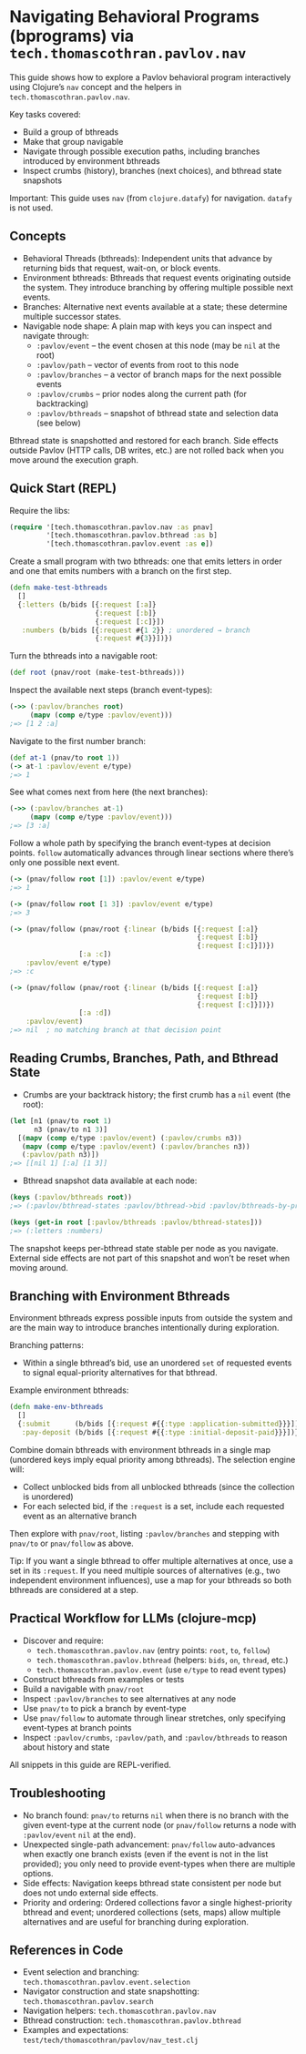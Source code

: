 # Navigating Behavioral Programs (bprograms) via `tech.thomascothran.pavlov.nav`

This guide shows how to explore a Pavlov behavioral program interactively using Clojure’s `nav` concept and the helpers in `tech.thomascothran.pavlov.nav`.

Key tasks covered:
- Build a group of bthreads
- Make that group navigable
- Navigate through possible execution paths, including branches introduced by environment bthreads
- Inspect crumbs (history), branches (next choices), and bthread state snapshots

Important: This guide uses `nav` (from `clojure.datafy`) for navigation. `datafy` is not used.

## Concepts

- Behavioral Threads (bthreads): Independent units that advance by returning bids that request, wait-on, or block events.
- Environment bthreads: Bthreads that request events originating outside the system. They introduce branching by offering multiple possible next events.
- Branches: Alternative next events available at a state; these determine multiple successor states.
- Navigable node shape: A plain map with keys you can inspect and navigate through:
  - `:pavlov/event` – the event chosen at this node (may be `nil` at the root)
  - `:pavlov/path` – vector of events from root to this node
  - `:pavlov/branches` – a vector of branch maps for the next possible events
  - `:pavlov/crumbs` – prior nodes along the current path (for backtracking)
  - `:pavlov/bthreads` – snapshot of bthread state and selection data (see below)

Bthread state is snapshotted and restored for each branch. Side effects outside Pavlov (HTTP calls, DB writes, etc.) are not rolled back when you move around the execution graph.

## Quick Start (REPL)

Require the libs:

```clojure
(require '[tech.thomascothran.pavlov.nav :as pnav]
         '[tech.thomascothran.pavlov.bthread :as b]
         '[tech.thomascothran.pavlov.event :as e])
```

Create a small program with two bthreads: one that emits letters in order and one that emits numbers with a branch on the first step.

```clojure
(defn make-test-bthreads
  []
  {:letters (b/bids [{:request [:a]}
                     {:request [:b]}
                     {:request [:c]}])
   :numbers (b/bids [{:request #{1 2}} ; unordered → branch
                     {:request #{3}}])})
```

Turn the bthreads into a navigable root:

```clojure
(def root (pnav/root (make-test-bthreads)))
```

Inspect the available next steps (branch event-types):

```clojure
(->> (:pavlov/branches root)
     (mapv (comp e/type :pavlov/event)))
;=> [1 2 :a]
```

Navigate to the first number branch:

```clojure
(def at-1 (pnav/to root 1))
(-> at-1 :pavlov/event e/type)
;=> 1
```

See what comes next from here (the next branches):

```clojure
(->> (:pavlov/branches at-1)
     (mapv (comp e/type :pavlov/event)))
;=> [3 :a]
```

Follow a whole path by specifying the branch event-types at decision points. `follow` automatically advances through linear sections where there’s only one possible next event.

```clojure
(-> (pnav/follow root [1]) :pavlov/event e/type)
;=> 1

(-> (pnav/follow root [1 3]) :pavlov/event e/type)
;=> 3

(-> (pnav/follow (pnav/root {:linear (b/bids [{:request [:a]}
                                              {:request [:b]}
                                              {:request [:c]}])})
                 [:a :c])
    :pavlov/event e/type)
;=> :c

(-> (pnav/follow (pnav/root {:linear (b/bids [{:request [:a]}
                                              {:request [:b]}
                                              {:request [:c]}])})
                 [:a :d])
    :pavlov/event)
;=> nil  ; no matching branch at that decision point
```

## Reading Crumbs, Branches, Path, and Bthread State

- Crumbs are your backtrack history; the first crumb has a `nil` event (the root):

```clojure
(let [n1 (pnav/to root 1)
      n3 (pnav/to n1 3)]
  [(mapv (comp e/type :pavlov/event) (:pavlov/crumbs n3))
   (mapv (comp e/type :pavlov/event) (:pavlov/branches n3))
   (:pavlov/path n3)])
;=> [[nil 1] [:a] [1 3]]
```

- Bthread snapshot data available at each node:

```clojure
(keys (:pavlov/bthreads root))
;=> (:pavlov/bthread-states :pavlov/bthread->bid :pavlov/bthreads-by-priority)

(keys (get-in root [:pavlov/bthreads :pavlov/bthread-states]))
;=> (:letters :numbers)
```

The snapshot keeps per-bthread state stable per node as you navigate. External side effects are not part of this snapshot and won’t be reset when moving around.

## Branching with Environment Bthreads

Environment bthreads express possible inputs from outside the system and are the main way to introduce branches intentionally during exploration.

Branching patterns:
- Within a single bthread’s bid, use an unordered `set` of requested events to signal equal-priority alternatives for that bthread.

Example environment bthreads:

```clojure
(defn make-env-bthreads
  []
  {:submit      (b/bids [{:request #{{:type :application-submitted}}}])
   :pay-deposit (b/bids [{:request #{{:type :initial-deposit-paid}}}])})
```

Combine domain bthreads with environment bthreads in a single map (unordered keys imply equal priority among bthreads). The selection engine will:
- Collect unblocked bids from all unblocked bthreads (since the collection is unordered)
- For each selected bid, if the `:request` is a set, include each requested event as an alternative branch

Then explore with `pnav/root`, listing `:pavlov/branches` and stepping with `pnav/to` or `pnav/follow` as above.

Tip: If you want a single bthread to offer multiple alternatives at once, use a set in its `:request`. If you need multiple sources of alternatives (e.g., two independent environment influences), use a map for your bthreads so both bthreads are considered at a step.

## Practical Workflow for LLMs (clojure-mcp)

- Discover and require:
  - `tech.thomascothran.pavlov.nav` (entry points: `root`, `to`, `follow`)
  - `tech.thomascothran.pavlov.bthread` (helpers: `bids`, `on`, `thread`, etc.)
  - `tech.thomascothran.pavlov.event` (use `e/type` to read event types)
- Construct bthreads from examples or tests
- Build a navigable with `pnav/root`
- Inspect `:pavlov/branches` to see alternatives at any node
- Use `pnav/to` to pick a branch by event-type
- Use `pnav/follow` to automate through linear stretches, only specifying event-types at branch points
- Inspect `:pavlov/crumbs`, `:pavlov/path`, and `:pavlov/bthreads` to reason about history and state

All snippets in this guide are REPL-verified.

## Troubleshooting

- No branch found: `pnav/to` returns `nil` when there is no branch with the given event-type at the current node (or `pnav/follow` returns a node with `:pavlov/event` `nil` at the end).
- Unexpected single-path advancement: `pnav/follow` auto-advances when exactly one branch exists (even if the event is not in the list provided); you only need to provide event-types when there are multiple options.
- Side effects: Navigation keeps bthread state consistent per node but does not undo external side effects.
- Priority and ordering: Ordered collections favor a single highest-priority bthread and event; unordered collections (sets, maps) allow multiple alternatives and are useful for branching during exploration.

## References in Code

- Event selection and branching: `tech.thomascothran.pavlov.event.selection`
- Navigator construction and state snapshotting: `tech.thomascothran.pavlov.search`
- Navigation helpers: `tech.thomascothran.pavlov.nav`
- Bthread construction: `tech.thomascothran.pavlov.bthread`
- Examples and expectations: `test/tech/thomascothran/pavlov/nav_test.clj`
